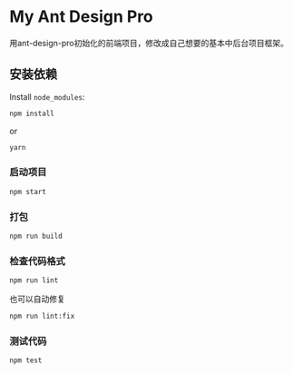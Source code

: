 # My Ant Design Pro

用ant-design-pro初始化的前端项目，修改成自己想要的基本中后台项目框架。

## 安装依赖

Install `node_modules`:

```bash
npm install
```

or

```bash
yarn
```

### 启动项目

```bash
npm start
```

### 打包

```bash
npm run build
```

### 检查代码格式

```bash
npm run lint
```

也可以自动修复

```bash
npm run lint:fix
```

### 测试代码

```bash
npm test
```


